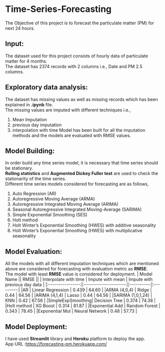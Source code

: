 # Time-Series-Forecasting
The Objective of this project is to forecast the particulate matter (PM) for next 24 hours.
## Input:
The dataset used for this project consists of hourly data of particulate matter for 4 months.\
The dataset has 2374 records with 2 columns i.e., Date and PM 2.5 columns.

## Exploratory data analysis:
The dataset has missing values as well as missing records which has been explained in **.ipynb** file.\
The missing values are imputed with different techniques i.e., 
1) Mean Imputation
2) previous day imputation
3) interpolation with time
Model has been built for all the imputation methods and the models are evaluated with RMSE values.

## Model Building:
In order build any time series model, it is necessary that time series should be stationary.\
**Rolling statistics** and **Augmented Dickey Fuller test** are used to check the stationarity of the time series.\
Different time series models considered for forecasting are as follows,
1) Auto Regression (AR)
2) Autoregressive Moving Average (ARMA)
3) Autoregressive Integrated Moving Average (ARIMA)
4) Seasonal Autoregressive Integrated Moving-Average (SARIMA)
5) Simple Exponential Smoothing (SES)
6) Holt method
7) Holt Winter’s Exponential Smoothing (HWES) with additive seasonality
8) Holt Winter’s Exponential Smoothing (HWES) with multiplicative seasonality

## Model Evaluation:
All the models with all different imputation techniques which are mentioned above are considered for forecasting with evaluation metric as **RMSE**.\
The model with least **RMSE** value is considered for deployment.
| Model Name       ||      RMSE                                                              ||
                   | Interpolate with time | Impute with mean | Impute with previous day data |
|:----------------:|:---------------------:|:----------:|:---------:|
|AR                | Linear Regression   |    0.439   |    64.60  |
|ARMA (4,0,4)      | Ridge               |    0.44    |    64.56  |
|ARIMA (4,1,4)     | Lasso               |    0.44    |    64.56  | 
|SARIMA (1,0,1,24) | KNN                 |    0.42    |    67.56  |
|SimpleExpSmoothing| Decision Tree       |    0.374   |    74.38  |
|Holt method       | XG Boost            |    0.314   |    81.87  |
|Exponential Add   | Random Forest       |    0.343   |    78.45  |
|Exponential Mul   | Neural Network      |    0.48    |    57.73  |

## Model Deployment:
I have used **Streamlit** library and **Heroku** platform to deploy the app.\
App URL :https://forecasting-pm.herokuapp.com/
